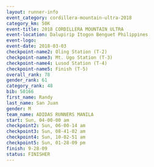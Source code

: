 ```yaml
---
layout: runner-info 
event_category: cordillera-mountain-ultra-2018 
category_km: 50K 
event-title: 2018 CORDILLERA MOUNTAIN ULTRA 
event-location: Dalupirip Itogon Benguet Philippines 
event-logo: 
event-date: 2018-03-03 
checkpoint-name2: Oling Station (T-2) 
checkpoint-name3: Mt. Ugo Station (T-3) 
checkpoint-name4: Lusod Station (T-4) 
checkpoint-name5: Finish (T-5) 
overall_rank: 78
gender_rank: 61
category_rank: 48
bib: 50166
first_name: Randy
last_name: San Juan
gender: M
team_name: ADIDAS RUNNERS MANILA
start: Sun, 04-00-00 am
checkpoint2: Sun, 06-00-14 am
checkpoint3: Sun, 08-41-02 am
checkpoint4: Sun, 10-02-51 am
checkpoint5: Sun, 01-28-09 pm
finish: 9-28-09
status: FINISHER
---
```

